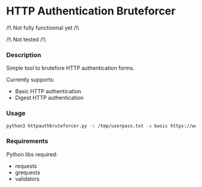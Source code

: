 # HTTP Authentication Bruteforcer

/!\ Not fully functionnal yet /!\

/!\ Not tested /!\

### Description

Simple tool to brutefore HTTP authentication forms.

Currently supports:
* Basic HTTP authentication
* Digest HTTP authentication

### Usage

```sh
python3 httpauthbruteforcer.py -c /tmp/userpass.txt -a basic https://www.my-protected-resource.com/
```

### Requirements
Python libs required:
* requests
* grequests
* validators

